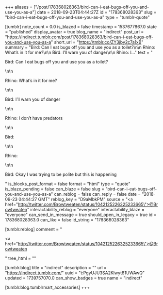 +++
aliases = ["/post/178368028363/bird-can-i-eat-bugs-off-you-and-use-you-as-a"]
date = 2018-09-23T04:44:27Z
id = "178368028363"
slug = "bird-can-i-eat-bugs-off-you-and-use-you-as-a"
type = "tumblr-quote"

[tumblr]
note_count = 0.0
is_blazed = false
timestamp = 1537677867.0
state = "published"
display_avatar = true
blog_name = "indirect"
post_url = "https://indirect.tumblr.com/post/178368028363/bird-can-i-eat-bugs-off-you-and-use-you-as-a"
short_url = "https://tmblr.co/ZY3jby2c7a1xB"
summary = "Bird: Can I eat bugs off you and use you as a toilet?\n\n Rhino: What’s in it for me?\n\n Bird: I’ll warn you of danger\n\n Rhino: I..."
text = "<p>Bird: Can I eat bugs off you and use you as a toilet?</p>\n\n<p>Rhino: What&rsquo;s in it for me?</p>\n\n<p>Bird: I&rsquo;ll warn you of danger</p>\n\n<p>Rhino: I don&rsquo;t have predators</p>\n\n<p>Bird:</p>\n\n<p>Rhino:</p>\n\n<p>Bird: Okay I was trying to be polite but this is happening</p>"
is_blocks_post_format = false
format = "html"
type = "quote"
is_blaze_pending = false
can_blaze = false
slug = "bird-can-i-eat-bugs-off-you-and-use-you-as-a"
can_reblog = false
can_reply = false
date = "2018-09-23 04:44:27 GMT"
reblog_key = "D9aMbkPM"
source = "<a href=\"http://twitter.com/Browtweaten/status/1042125226325233665\">@Browtweaten</a>"
interactability_reblog = "everyone"
interactability_blaze = "everyone"
can_send_in_message = true
should_open_in_legacy = true
id = 178368028363.0
can_like = false
id_string = "178368028363"

[tumblr.reblog]
comment = "<p><a href=\"http://twitter.com/Browtweaten/status/1042125226325233665\">@Browtweaten</a></p>"
tree_html = ""

[tumblr.blog]
title = "indirect"
description = ""
url = "https://indirect.tumblr.com/"
uuid = "t:PgyUJU3SA2Klwyt81UWAwQ"
updated = 1739757070.0
can_show_badges = true
name = "indirect"

[tumblr.blog.tumblrmart_accessories]
+++
